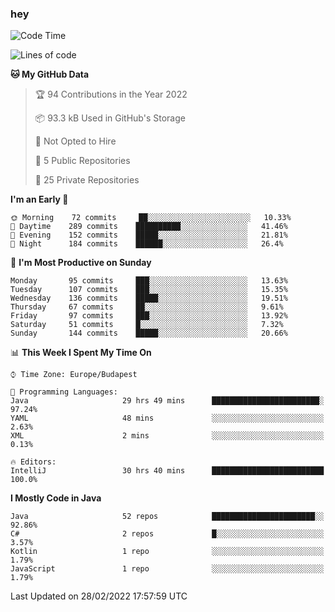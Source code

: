 ### hey

<!--START_SECTION:waka-->
![Code Time](http://img.shields.io/badge/Code%20Time-597%20hrs%205%20mins-blue)

![Lines of code](https://img.shields.io/badge/From%20Hello%20World%20I%27ve%20Written-444%20Thousand%20lines%20of%20code-blue)

**🐱 My GitHub Data** 

> 🏆 94 Contributions in the Year 2022
 > 
> 📦 93.3 kB Used in GitHub's Storage 
 > 
> 🚫 Not Opted to Hire
 > 
> 📜 5 Public Repositories 
 > 
> 🔑 25 Private Repositories  
 > 
**I'm an Early 🐤** 

```text
🌞 Morning    72 commits     ██░░░░░░░░░░░░░░░░░░░░░░░   10.33% 
🌆 Daytime    289 commits    ██████████░░░░░░░░░░░░░░░   41.46% 
🌃 Evening    152 commits    █████░░░░░░░░░░░░░░░░░░░░   21.81% 
🌙 Night      184 commits    ██████░░░░░░░░░░░░░░░░░░░   26.4%

```
📅 **I'm Most Productive on Sunday** 

```text
Monday       95 commits     ███░░░░░░░░░░░░░░░░░░░░░░   13.63% 
Tuesday      107 commits    ███░░░░░░░░░░░░░░░░░░░░░░   15.35% 
Wednesday    136 commits    █████░░░░░░░░░░░░░░░░░░░░   19.51% 
Thursday     67 commits     ██░░░░░░░░░░░░░░░░░░░░░░░   9.61% 
Friday       97 commits     ███░░░░░░░░░░░░░░░░░░░░░░   13.92% 
Saturday     51 commits     █░░░░░░░░░░░░░░░░░░░░░░░░   7.32% 
Sunday       144 commits    █████░░░░░░░░░░░░░░░░░░░░   20.66%

```


📊 **This Week I Spent My Time On** 

```text
⌚︎ Time Zone: Europe/Budapest

💬 Programming Languages: 
Java                     29 hrs 49 mins      ████████████████████████░   97.24% 
YAML                     48 mins             ░░░░░░░░░░░░░░░░░░░░░░░░░   2.63% 
XML                      2 mins              ░░░░░░░░░░░░░░░░░░░░░░░░░   0.13%

🔥 Editors: 
IntelliJ                 30 hrs 40 mins      █████████████████████████   100.0%

```

**I Mostly Code in Java** 

```text
Java                     52 repos            ███████████████████████░░   92.86% 
C#                       2 repos             █░░░░░░░░░░░░░░░░░░░░░░░░   3.57% 
Kotlin                   1 repo              ░░░░░░░░░░░░░░░░░░░░░░░░░   1.79% 
JavaScript               1 repo              ░░░░░░░░░░░░░░░░░░░░░░░░░   1.79%

```



 Last Updated on 28/02/2022 17:57:59 UTC
<!--END_SECTION:waka-->

